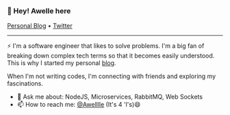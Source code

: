 ### 👋 Hey! Awelle here

<p>
  <a href="https://uncomplex.io">Personal Blog</a> •
  <a href="https://twitter.com/awelllle">Twitter</a>
</p>

---

⚡ I'm a software engineer that likes to solve problems. I'm a big fan of breaking down complex tech terms so that it becomes easily understood. This is why I started my personal [blog](https://uncomplex.io).

When I'm not writing codes, I'm connecting with friends and exploring my fascinations.



 - 💬  Ask me about: NodeJS, Microservices, RabbitMQ, Web Sockets
 - 📫  How to reach me:  [@Awelllle](https://twitter.com/awelllle) (It's 4 'l's)😄
 
 
 
 
<!--
**awelllle/awelllle** is a ✨ _special_ ✨ repository because its `README.md` (this file) appears on your GitHub profile.

Here are some ideas to get you started:

- 🔭 I’m currently working on ...
- 🌱 I’m currently learning ...
- 👯 I’m looking to collaborate on ...
- 🤔 I’m looking for help with ...
- 💬 Ask me about ...
- 📫 How to reach me: ...
- 😄 Pronouns: ...
- ⚡ Fun fact: ...
-->
